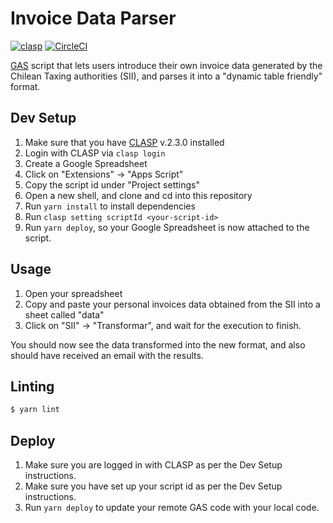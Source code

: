 # Invoice Data Parser

[![clasp][clasp-svg]][clasp]
[![CircleCI][ci-status-svg]][ci-status]

[GAS][gas] script that lets users introduce their own invoice data generated by the Chilean Taxing
authorities (SII), and parses it into a "dynamic table friendly" format.

## Dev Setup

1. Make sure that you have [CLASP][clasp] v.2.3.0 installed
2. Login with CLASP via `clasp login`
3. Create a Google Spreadsheet
4. Click on "Extensions" -> "Apps Script"
5. Copy the script id under "Project settings"
6. Open a new shell, and clone and cd into this repository
7. Run `yarn install` to install dependencies
8. Run `clasp setting scriptId <your-script-id>`
9. Run `yarn deploy`, so your Google Spreadsheet is now attached to the script.

## Usage

1. Open your spreadsheet
2. Copy and paste your personal invoices data obtained from the SII into a sheet called "data"
3. Click on "SII" -> "Transformar", and wait for the execution to finish.

You should now see the data transformed into the new format, and also should have received an email
with the results.

## Linting

```sh
$ yarn lint
```

## Deploy

1. Make sure you are logged in with CLASP as per the Dev Setup instructions.
2. Make sure you have set up your script id as per the Dev Setup instructions.
3. Run `yarn deploy` to update your remote GAS code with your local code.

[clasp-svg]: https://img.shields.io/badge/built%20with-clasp-4285f4.svg
[clasp]: https://github.com/google/clasp
[ci-status-svg]: https://circleci.com/gh/sasalatart/invoice-data-parser.svg?style=svg
[ci-status]: https://circleci.com/gh/sasalatart/invoice-data-parser
[gas]: https://developers.google.com/apps-script
